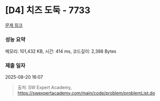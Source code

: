 # [D4] 치즈 도둑 - 7733 

[문제 링크](https://swexpertacademy.com/main/code/problem/problemDetail.do?contestProbId=AWrDOdQqRCUDFARG) 

### 성능 요약

메모리: 101,432 KB, 시간: 414 ms, 코드길이: 2,388 Bytes

### 제출 일자

2025-08-20 16:07



> 출처: SW Expert Academy, https://swexpertacademy.com/main/code/problem/problemList.do